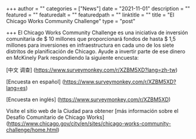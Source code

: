 +++
author = ""
categories = ["News"]
date = "2021-11-01"
description = ""
featured = ""
featuredalt = ""
featuredpath = ""
linktitle = ""
title = "El Chicago Works Community Challenge"
type = "post"

+++ 
El Chicago Works Community Challenge es una iniciativa de inversión comunitaria de $ 10 millones que proporcionará fondos de hasta $ 1,5 millones para inversiones en infraestructura en cada uno de los siete distritos de planificación de Chicago. Ayude a invertir parte de ese dinero en McKinely Park respondiendo la siguiente encuesta:

[中文 调查] (https://www.surveymonkey.com/r/XZBM5XD?lang=zh-tw)

[Encuesta en español] (https://www.surveymonkey.com/r/XZBM5XD?lang=es)

[Encuesta en inglés] (https://www.surveymonkey.com/r/XZBM5XD)

Visite el sitio web de la Ciudad para obtener [más información sobre el Desafío Comunitario de Chicago Works] (https://www.chicago.gov/city/en/sites/chicago-works-community-challenge/home.html)





